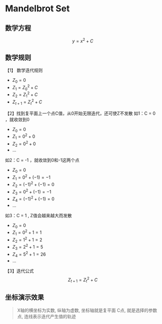 #  Mandelbrot Set

## 数学方程
$$
y = x^2 + C
$$

## 数学规则

【1】 数学迭代规则

- $Z_0 = 0$
- $Z_1 = Z_0^2 + C$
- $Z_2 = Z_1^2 + C$
- $Z_{t+1} = Z_t^2 + C$


【2】找到复平面上一个点C值，从0开始无限迭代，还可使Z不发散
如1：C = 0 ，就收敛到0
- $Z_0 = 0$
- $Z_1 = 0^2 + 0$
- $Z_2 = 0^2 + 0$
- ...

如2：C = -1 ，就收敛到0和-1这两个点
- $Z_0 = 0$
- $Z_1 = 0^2 + (-1) = -1$
- $Z_2 = (-1)^2 + (-1)  = 0$
- $Z_3 = 0^2 + (-1)  = -1$
- $Z_4 = (-1)^2 + (-1)  = 0$
- ...

如3：C = 1 , Z值会越来越大而发散
- $Z_0 = 0$
- $Z_1 = 0^2 + 1 = 1$
- $Z_2 = 1^2 + 1 = 2$
- $Z_3 = 2^2 + 1 = 5$
- $Z_4 = 5^2 + 1 = 26$
- ...

【3】迭代公式
$$
Z_{t+1} = Z_t^2 + C
$$

## 坐标演示效果
>X轴的横坐标为实数, 纵轴为虚数, 坐标轴就是复平面
>C点, 就是选择的参数点, 
>连线表示迭代产生值的轨迹


<!--stackedit_data:
eyJoaXN0b3J5IjpbLTkwNDEzNDYwMl19
-->